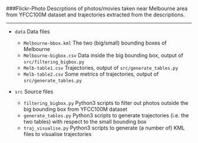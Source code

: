 ###Flickr-Photo
Descrptions of photos/movies taken near Melbourne area from YFCC100M dataset and trajectories extracted from the descriptions.

--------------------

* ```data``` Data files
  * ```Melbourne-bbox.kml```     The two (big/small) bounding boxes of Melbourne
  * ```Melbourne-bigbox.csv```   Data inside the big bounding box, output of ```src/filtering_bigbox.py```
  * ```Melb-table1.csv```        Trajectories, output of ```src/generate_tables.py```
  * ```Melb-table2.csv```        Some metrics of trajectories, output of ```src/generate_tables.py```

* ```src``` Source files
  * ```filtering_bigbox.py```  Python3 scripts to filter out photos outside the big bounding box from YFCC100M dataset
  * ```generate_tables.py```  Python3 scripts to generate trajectories (i.e. the two tables) with respect to the small bounding box
  * ```traj_visualise.py```   Python3 scripts to generate (a number of) KML files to visualise trajectories

